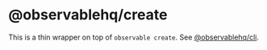 # @observablehq/create

This is a thin wrapper on top of `observable create`. See [@observablehq/cli](https://github.com/observablehq/cli).
